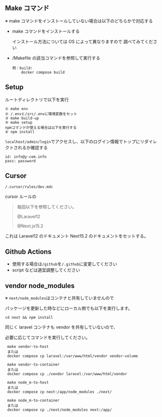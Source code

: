 ## Make コマンド

※ make コマンドをインストールしていない場合は以下のどちらかで対応する

- make コマンドをインストールする

  インストール方法については OS によって異なりますので
  調べてみてください

- /Makefile の該当コマンドを参照して実行する

  ```
  例：build:
      docker compose build
  ```

## Setup

ルートディレクトリで以下を実行

```
① make env
② /.envと/src/.envに環境変数をセット
③ make build-up
④ make setup
npmコマンドが使える場合は以下を実行する
⑥ npm install
```
`localhost/admin/login`でアクセスし、以下のログイン情報でトップにリダイレクトされるか確認する
```
id: info@y-com.info
pass: password
```

## Cursor

`/.cursor/rules/dev.mdc`

cursor ルールの

> 毎回以下を参照してください。
>
> @Laravel12
>
> @Next.js15.2

これは Laravel12 のドキュメント Next15.2 のドキュメントをセットする。

## Github Actions

- 使用する場合は`/github`を`/.github`に変更してください
- script などは適宜調整してください

## vendor node_modules

※
`next/node_modules`はコンテナと共有していませんので

パッケージを更新した時などにローカル側でも以下を実行します。

```
cd next && npm install
```

同じく laravel コンテナも vendor を共有していないので、

必要に応じてコマンドを実行してください。

```
 make vendor-to-host
 または
 docker compose cp laravel:/var/www/html/vendor vendor-volume

 make vendor-to-container
 または
 docker compose cp ./vendor laravel:/var/www/html/vendor

 make node_m-to-host
 または
 docker compose cp next:/app/node_modules ./next/

 make node_m-to-container
 または
 docker compose cp ./next/node_modules next:/app/
```
